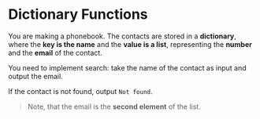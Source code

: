 # Dictionary Functions

You are making a phonebook. The contacts are stored in a **dictionary**, where the **key is the name** and the **value is a list**, representing the **number** and the **email** of the contact.

You need to implement search: take the name of the contact as input and output the email.

If the contact is not found, output `Not found`.

>Note, that the email is the **second element** of the list.
